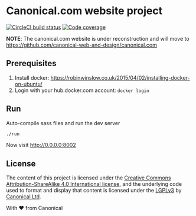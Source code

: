 Canonical.com website project
===
[![CircleCI build status](https://circleci.com/gh/canonical-web-and-design/www.canonical.com.svg?style=shield)](https://circleci.com/gh/canonical-web-and-design/www.canonical.com) [![Code coverage](https://codecov.io/gh/canonical-web-and-design/www.canonical.com/branch/master/graph/badge.svg)](https://codecov.io/gh/canonical-web-and-design/www.canonical.com)

**NOTE**: The canonical.com website is under reconstruction and will move to https://github.com/canonical-web-and-design/canonical.com

## Prerequisites

1. Install docker:
   https://robinwinslow.co.uk/2015/04/02/installing-docker-on-ubuntu/
2. Login with your hub.docker.com account: `docker login`

## Run

Auto-compile sass files and run the dev server
``` bash
./run
```

Now visit <http://0.0.0.0:8002>

License
---

The content of this project is licensed under the [Creative Commons Attribution-ShareAlike 4.0 International license](https://creativecommons.org/licenses/by-sa/4.0/), and the underlying code used to format and display that content is licensed under the [LGPLv3](http://opensource.org/licenses/lgpl-3.0.html) by [Canonical Ltd](http://www.canonical.com/).


With ♥ from Canonical
